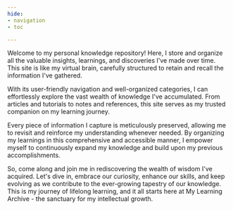 ```yaml
---
hide:
- navigation
- toc

---
```



Welcome to my personal knowledge repository! Here, I store and organize all the valuable insights, learnings, and discoveries I've made over time. This site is like my virtual brain, carefully structured to retain and recall the information I've gathered.

With its user-friendly navigation and well-organized categories, I can effortlessly explore the vast wealth of knowledge I've accumulated. From articles and tutorials to notes and references, this site serves as my trusted companion on my learning journey.

Every piece of information I capture is meticulously preserved, allowing me to revisit and reinforce my understanding whenever needed. By organizing my learnings in this comprehensive and accessible manner, I empower myself to continuously expand my knowledge and build upon my previous accomplishments.

So, come along and join me in rediscovering the wealth of wisdom I've acquired. Let's dive in, embrace our curiosity, enhance our skills, and keep evolving as we contribute to the ever-growing tapestry of our knowledge. This is my journey of lifelong learning, and it all starts here at My Learning Archive - the sanctuary for my intellectual growth.

